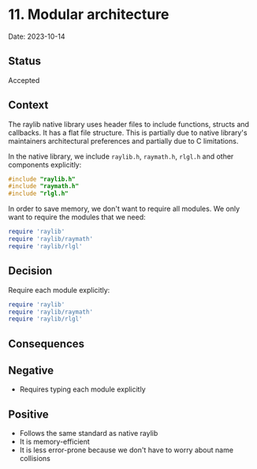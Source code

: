 # 11. Modular architecture

Date: 2023-10-14

## Status

Accepted

## Context

The raylib native library uses header files to include functions, structs and callbacks. It has a flat file structure.
This is partially due to native library's maintainers architectural preferences and partially due to C limitations.

In the native library, we include `raylib.h`, `raymath.h`, `rlgl.h` and other components explicitly:

```c
#include "raylib.h"
#include "raymath.h"
#include "rlgl.h"
```

In order to save memory, we don't want to require all modules. We only want to require the modules that we need:

```ruby
require 'raylib'
require 'raylib/raymath'
require 'raylib/rlgl'
```

## Decision

Require each module explicitly:

```ruby
require 'raylib'
require 'raylib/raymath'
require 'raylib/rlgl'
```

## Consequences

## Negative

- Requires typing each module explicitly

## Positive

- Follows the same standard as native raylib
- It is memory-efficient
- It is less error-prone because we don't have to worry about name collisions
